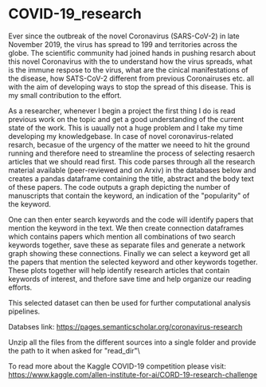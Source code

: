 # COVID-19_research
Ever since the outbreak of the novel Coronavirus (SARS-CoV-2) in late November 2019, the virus has spread to 199 and territories across the globe. The scientific community had joined hands in pushing resarch about this novel Coronavirus with the to understand how the virus spreads, what is the immune respose to the virus, what are the cinical manifestations of the disease, how SATS-CoV-2 different from previous Coronairuses etc. all with the aim of developing ways to stop the spread of this disease. This is my small contribution to the effort.

As a researcher, whenever I begin a project the first thing I do is read previous work on the topic and get a good understanding of the current state of the work. This is uaually not a huge problem and I take my time developing my knowledgebase. In case of novel coronavirus-related resarch, becasue of the urgency of the matter we neeed to hit the ground running and therefore need to streamline the process of selecting resaerch articles that we should read first. This code parses through all the research material available (peer-reviewed and on Arxiv) in the databases below and creates a pandas dataframe containing the title, abstract and the body text of these papers. The code outputs a graph depicting the number of manuscripts that contain the keyword, an indication of the "popularity" of the keyword.

One can then enter search keywords and the code will identify papers that mention the keyword in the text. We then create connection dataframes which contains papers which mention all combinations of two search keywords together, save these as separate files and generate a network graph showing these connections. Finally we can select a keyword get all the papers that mention the selected keyword and other keywords together. These plots together will help identify research articles that contain keywords of interest, and thefore save time and help organize our reading efforts.

This selected dataset can then be used for further computational analysis pipelines.

Databses link: https://pages.semanticscholar.org/coronavirus-research

Unzip all the files from the different sources into a single folder and provide the path to it when asked for "read_dir"\

To read more about the Kaggle COVID-19 competition please visit:
https://www.kaggle.com/allen-institute-for-ai/CORD-19-research-challenge

